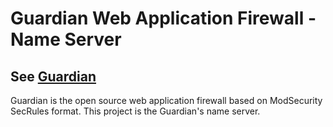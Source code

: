 # Guardian Web Application Firewall - Name Server
## See [Guardian](https://github.com/asalih/guardian) 
Guardian is the open source web application firewall based on ModSecurity SecRules format. This project is the Guardian's name server.